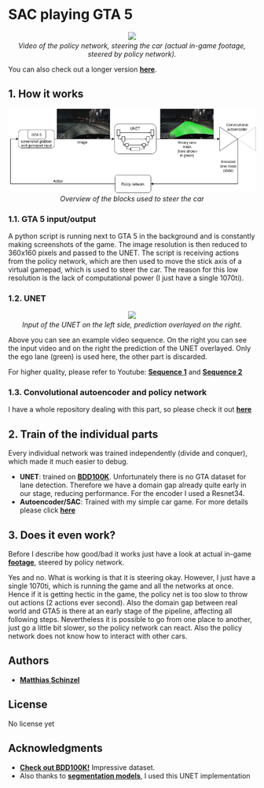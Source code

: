 # SAC playing GTA 5
<p align="center">
  <img src="Media/GTASAC.gif">
  <br>
    <em>Video of the policy network, steering the car (actual in-game footage, steered by policy network).</em>
</p>

You can also check out a longer version [**here**](https://youtu.be/EqImSp_-Bi4).



## 1. How it works
<p align="center">
  <img src="Media/GTA_SAC_UNET_ConvAutoencoder.png">
  <br>
    <em>Overview of the blocks used to steer the car</em>
</p>

### 1.1. GTA 5 input/output

A python script is running next to GTA 5 in the background and is constantly making screenshots of the game. The image resolution is then reduced to 360x160 pixels and passed to the UNET. The script is receiving actions from the policy network, which are then used to move the stick axis of a virtual gamepad, which is used to steer the car. The reason for this low resolution is the lack of computational power (I just have a single 1070ti).

### 1.2. UNET

<p align="center">
  <img src="Media/caf92153-cfcdf92a.gif">
  <br>
    <em>Input of the UNET on the left side, prediction overlayed on the right.</em>
</p>

Above you can see an example video sequence. On the right you can see the input video and on the right the prediction of the UNET overlayed. Only the ego lane (green) is used here, the other part is discarded.

For higher quality, please refer to Youtube: [**Sequence 1**](https://youtu.be/7CglopJUJ-s) and [**Sequence 2**](https://youtu.be/CmNyb3Eu1HM)

### 1.3. Convolutional autoencoder and policy network


I have a whole repository dealing with this part, so please check it out [**here**](https://github.com/MatthiasSchinzel/Soft-Actor-Critic-For-Simple-Car-Game)

## 2. Train of the individual parts

Every individual network was trained independently (divide and conquer), which made it much easier to debug.

* **UNET**: trained on [**BDD100K**](https://bair.berkeley.edu/blog/2018/05/30/bdd/). Unfortunately there is no GTA dataset for lane detection. Therefore we have a domain gap already quite early in our stage, reducing performance. For the encoder I used a Resnet34.
* **Autoencoder/SAC**: Trained with my simple car game. For more details please click [**here**](https://github.com/MatthiasSchinzel/Soft-Actor-Critic-For-Simple-Car-Game)

## 3. Does it even work?

Before I describe how good/bad it works just have a look at actual in-game  [**footage**](https://youtu.be/EqImSp_-Bi4), steered by policy network.

Yes and no. What is working is that it is steering okay. However, I just have a single 1070ti, which is running the game and all the networks at once. Hence if it is getting hectic in the game, the policy net is too slow to throw out actions (2 actions ever second). Also the domain gap between real world and GTA5 is there at an early stage of the pipeline, affecting all following steps. Nevertheless it is possible to go from one place to another, just go a little bit slower, so the policy network can react. Also the policy network does not know how to interact with other cars.

## Authors

* [**Matthias Schinzel**](https://github.com/MatthiasSchinzel)

## License

No license yet

## Acknowledgments
* [**Check out BDD100K!**](https://bair.berkeley.edu/blog/2018/05/30/bdd/) Impressive dataset.
* Also thanks to [**segmentation models**](https://github.com/qubvel/segmentation_models), I used this UNET implementation
